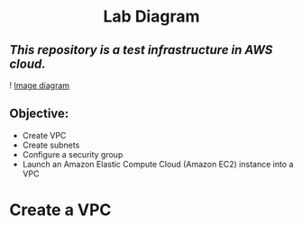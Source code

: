 <h1 align="center">Lab Diagram</h1>

_This repository is a test infrastructure in AWS cloud._
---
! [Image diagram](src/Lab-VPC.drawio.png)
## Objective:
* Create VPC 
* Create subnets
* Configure a security group
* Launch an Amazon Elastic Compute Cloud (Amazon EC2) instance into a VPC

# Create a VPC